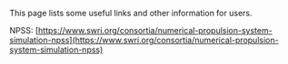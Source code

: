 This page lists some useful links and other information for users.

NPSS:
[https://www.swri.org/consortia/numerical-propulsion-system-simulation-npss](https://www.swri.org/consortia/numerical-propulsion-system-simulation-npss)